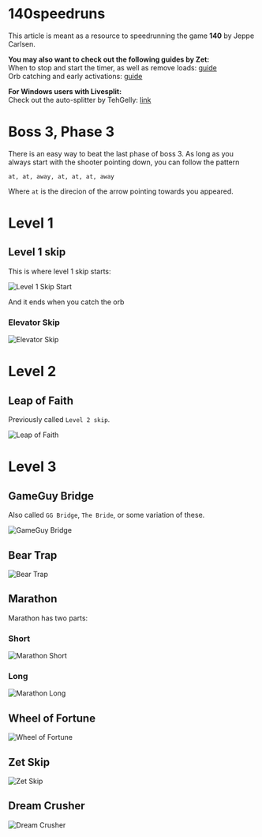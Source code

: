 # 140speedruns
This article is meant as a resource to speedrunning the game **140** by Jeppe Carlsen.

**You may also want to check out the following guides by Zet:**  
When to stop and start the timer, as well as remove loads: [guide](http://www.speedrun.com/140/guide/xqqt3)  
Orb catching and early activations: [guide](http://www.speedrun.com/140/guide/7z6rx)  

**For Windows users with Livesplit:**  
Check out the auto-splitter by TehGelly: [link](https://github.com/TehGelly/140-autosplitter)  

# Boss 3, Phase 3
There is an easy way to beat the last phase of boss 3.
As long as you always start with the shooter pointing down, you can follow the pattern

```
at, at, away, at, at, at, away
```

Where `at` is the direcion of the arrow pointing towards you appeared.

# Level 1
## Level 1 skip
This is where level 1 skip starts:

![Level 1 Skip Start](/images/Level1SkipStart.png)

And it ends when you catch the orb


### Elevator Skip
![Elevator Skip](/images/ElevatorSkip.png)

# Level 2
## Leap of Faith
Previously called `Level 2 skip`.

![Leap of Faith](/images/LeapOfFaith.png)

# Level 3
## GameGuy Bridge
Also called `GG Bridge`, `The Bride`, or some variation of these.

![GameGuy Bridge](/images/GameGuyBridge.png)

## Bear Trap
![Bear Trap](/images/BearTrap.png)

## Marathon
Marathon has two parts:

### Short
![Marathon Short](/images/MarathonShort.png)

### Long
![Marathon Long](/images/MarathonLong.png)

## Wheel of Fortune
![Wheel of Fortune](/images/WheelOfFortune.png)

## Zet Skip
![Zet Skip](/images/ZetSkip.png)

## Dream Crusher
![Dream Crusher](/images/DreamCrusher.png)
